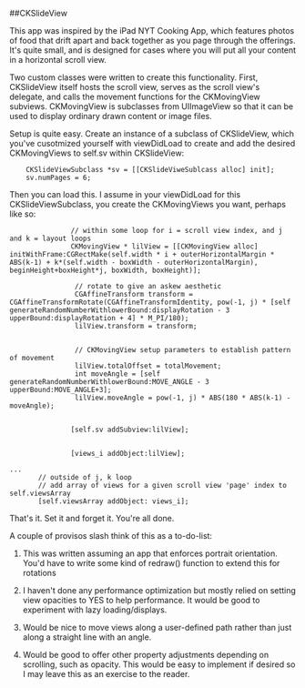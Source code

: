 ##CKSlideView

This app was inspired by the iPad NYT Cooking App, which features photos of food that drift apart and back together as you page through the offerings. It's quite small, and is designed for cases where you will put all your content in a horizontal scroll view. 

Two custom classes were written to create this functionality. First, CKSlideView itself hosts the scroll view, serves as the scroll view's delegate, and calls the movement functions for the CKMovingView subviews. CKMovingView is subclasses from UIImageView so that it can be used to display ordinary drawn content or image files. 

Setup is quite easy. Create an instance of a subclass of CKSlideView, which you've cusotmized yourself with viewDidLoad to create and add the desired CKMovingViews to self.sv within CKSlideView:

```
    CKSlideViewSubclass *sv = [[CKSlideViweSublcass alloc] init];
    sv.numPages = 6;
```

Then you can load this. I assume in your viewDidLoad for this CKSlideViewSubclass, you create the CKMovingViews you want, perhaps like so:

```
               // within some loop for i = scroll view index, and j and k = layout loops
               CKMovingView * lilView = [[CKMovingView alloc] initWithFrame:CGRectMake(self.width * i + outerHorizontalMargin * ABS(k-1) + k*(self.width - boxWidth - outerHorizontalMargin), beginHeight+boxHeight*j, boxWidth, boxHeight)];
                
                // rotate to give an askew aesthetic
                CGAffineTransform transform = CGAffineTransformRotate(CGAffineTransformIdentity, pow(-1, j) * [self generateRandomNumberWithlowerBound:displayRotation - 3 upperBound:displayRotation + 4] * M_PI/180);
                lilView.transform = transform;
                
                
                // CKMovingView setup parameters to establish pattern of movement
                lilView.totalOffset = totalMovement;
                int moveAngle = [self generateRandomNumberWithlowerBound:MOVE_ANGLE - 3 upperBound:MOVE_ANGLE+3];
                lilView.moveAngle = pow(-1, j) * ABS(180 * ABS(k-1) - moveAngle);
                
 
               [self.sv addSubview:lilView];
 
                 
               [views_i addObject:lilView];

...
       // outside of j, k loop
       // add array of views for a given scroll view 'page' index to self.viewsArray
       [self.viewsArray addObject: views_i];

```

That's it. Set it and forget it. You're all done. 


A couple of provisos slash think of this as a to-do-list:
1. This was written assuming an app that enforces portrait orientation. You'd have to write some kind of redraw() function to extend this for rotations

2. I haven't done any performance optimization but mostly relied on setting view opacities to YES to help performance. It would be good to experiment with lazy loading/displays.

3. Would be nice to move views along a user-defined path rather than just along a straight line with an angle.

4. Would be good to offer other property adjustments depending on scrolling, such as opacity. This would be easy to implement if desired so I may leave this as an exercise to the reader.

